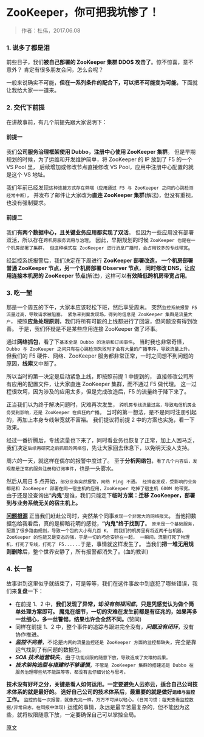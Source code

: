 

ZooKeeper，你可把我坑惨了！
==================
> 作者：杜伟，2017.06.08


### 1. 说多了都是泪
前些日子，我们**被自己部署的 ZooKeeper 集群 DDOS 攻击了**。惊不惊喜，意不意外？
肯定有很多朋友会问，怎么会呢？

一般来说确实不可能，**但在一系列条件的配合下，可以把不可能变为可能**，下面就让我给大家一一道来。


### 2. 交代下前提
在讲故事前，有几个前提先跟大家说明下：

#### 前提一
我们**公司服务治理框架使用 Dubbo，注册中心使用 ZooKeeper 集群**。
但是早期规划的时候，为了运维和开发维护简单，将 ZooKeeper 的 IP 放到了 F5 的一个 VS Pool 里，
后续增加或修改节点直接修改 VS Pool，应用中注册中心配置的就是这个 VS 地址。

我们年前已经发现`这种连接方式存在弊端（应用通过 F5 与 ZooKeeper 之间的心跳检测经常中断）`，
并发布了邮件让大家改为**直连 ZooKeeper 集群**(解法)，但没有重视，也没有强制要求。

#### 前提二
我们**有两个数据中心，且关键业务应用都实现了双活**。
但因为一些应用没有部署双活，所以存在`跨机房服务调用与治理`。
因此，早期规划的时候 `ZooKeeper 也是在一个机房部署了集群，
但这种模式在 ZooKeeper 进行消息广播时，会占用较多的专线带宽`。

经监控系统报警后，我们决定在下周进行 **ZooKeeper 部署改造，
一个机房部署普通 ZooKeeper 节点，另一个机房部署 Observer 节点，
同时修改 DNS，让应用连接本机房的 ZooKeeper 节点**(解法)，这样可以**有效降低跨机房带宽占用**。


### 3. 吃一堑
那是一个周五的下午，大家本应该轻松下班，然后享受周末。
突然`监控系统报警 F5 流量过高，导致请求被阻塞。
紧急来到案发现场，得到的信息是 ZooKeeper 集群是流量大户。`
按照**应急处理原则**，我们将所有可能的上线都进行了回滚，但问题没有得到改善。
于是，我们怀疑是不是某些应用连接 ZooKeeper 做了坏事。

通过**网络抓包**，看了下`基本全是 Dubbo 的注册和订阅事件`。
当时我也非常奇怪，`Dubbo 与 ZooKeeper 之间只有在心跳检测失败时才会有大量的广播事件，导致流量上升。`
但我们的 F5 硬件、网络、ZooKeeper 服务都非常正常，一时之间想不到问题的原因，**线索**又中断了。

所以当时的第一决定是启动紧急上线，即按照前提 1 中提到的，
直接修改公司所有应用的配置文件，让大家直连 ZooKeeper 集群，而不通过 F5 做代理。
这一过程很坎坷，因为涉及的应用太多，但是完成改造后，F5 的流量终于降下来了。

正当我们以为终于解决问题时，灾难再次发生，
`跨机房专线流量过高，导致电信机房业务受到影响，还是 ZooKeeper 在疯狂的广播`。
当时的第一想法，是不是同时注册引起的，再加上本身专线带宽就不富裕。
我们提议将前提 2 中的方案也实施，看一下效果。

经过一番折腾后，专线流量也下来了，同时看业务也恢复了正常，加上人困马乏，
我们决定`后续再研究之前抓取的网络包`，先让大家回去休息下，以免明天没人支持。

周六的一天，就这样在偶尔的报警中度过了。
至于**分析网络包**，`看了几个内容后，发现都是正常的服务注册和订阅事件`，也是一头雾水。

然后从周日 5 点开始，`部分业务突然报警，网络 Ping 不通。
经排查发现，受影响的业务都是和 ZooKeeper 部署在同一宿主机的应用，ZooKeeper 吃掉了宿主机 600M 的带宽。`
由于还是没查询出“**内鬼**”是谁，我们只能定下**临时方案：迁移 ZooKeeper，部署到与业务系统无关的宿主机上。**

**[问题根源]()** 正当我们赶赴公司时，突然某个同事`发现一个非常大的网络报文`。
当他把数据包给我看后，真的是柳暗花明的感觉，**“内鬼”终于找到了**。
`原来是一个基础服务，配置了很多路由规则，导致一个包的大小有几百 K，
而我们的机房里有将近两千台机器，ZooKeeper 的性能又是变态的强，于是一切的巧合安排在一起，
一瞬间，流量打死了物理机，打死了专线，打死了 F5......`于是，事情就这样发生了。
当我们**把一堆无用规则删除**后，整个世界安静了，所有报警都消失了。(血的教训)


### 4. 长一智
故事讲到这里似乎就结束了，可是等等，我们在这件事故中到底犯了哪些错误，我们来**复盘**一下：
* 在前提 1、2 中，**我们发现了异常，却*没有刨根问底*，只是凭感觉认为做个简单处理方案即可。
  魔鬼在细节，一切的灾难在发生前都是有征兆的，如果再多一丝细心，多一丝警惕，结果也许会全然不同。**(赞同)
* 同样在前提 1、2 中，整个事件的追踪与跟进完全没有，**_问题没有闭环_**，没有协作推进。
* **_监控不完善_**，不论是`内网的流量监控还是 ZooKeeper 方面的监控都缺失`，完全是靠运气找到了有问题的数据包。
* **_SOA 技术运营缺失_**，由于`功能权限的随意下放，导致造成了灾难的后果。`
* **_技术架构选型与搭建时不够谨慎_**，`不管是 ZooKeeper 集群的搭建还是 Dubbo 在服务治理哪些坑不能踩等等，都没有去仔细讨论与思考。`

**技术没有好坏之分，关键是看人如何运用。一定要避免人云亦云，适合自己公司技术体系的就是最好的。
选好自己公司的技术体系后，最重要的就是做好`运维与监控`工作。**
`监控的每一次报警，就像先兆一样，万万不可掉以轻心。(日常习惯：每天查看监控数据/异常日志，在周报中体现)`
运维的事情，永远是最辛苦最复杂的，但不能因为这些，就将权限随意下放，一定要确保自己可以掌控全局。


[原文](https://www.jianshu.com/p/81601bb6914b)

